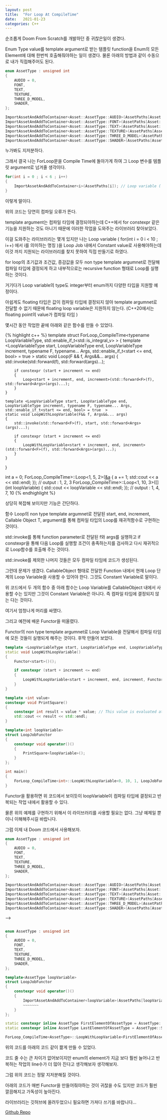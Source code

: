 ```yaml
---
layout: post
title:  "For Loop At CompileTime"
date:   2021-01-23
categories: C++
---
```


순조롭게 Doom From Scratch를 개발하던 중 귀찮은일이 생겼다.

Enum Type value를 template argument로 받는 템플릿 function을 Enum의 모든 Element에 대해 한번씩 호출해줘야하는 일이 생겼다.
물론 아래의 방법과 같이 수동으로 내가 직접해주어도 된다.

```c++
enum AssetType : unsigned int
{
	AUDIO = 0,
	FONT,
	TEXT,
	TEXTURE,
	THREE_D_MODEL,
	SHADER,
};

ImportAssetAndAddToContainer<Asset::AssetType::AUDIO>(AssetPaths[Asset::AssetType::AUDIO]);
ImportAssetAndAddToContainer<Asset::AssetType::FONT>(AssetPaths[Asset::AssetType::FONT]);
ImportAssetAndAddToContainer<Asset::AssetType::TEXT>(AssetPaths[Asset::AssetType::TEXT]);
ImportAssetAndAddToContainer<Asset::AssetType::TEXTURE>(AssetPaths[Asset::AssetType::TEXTURE]);
ImportAssetAndAddToContainer<Asset::AssetType::THREE_D_MODEL>(AssetPaths[Asset::AssetType::THREE_D_MODEL]);
ImportAssetAndAddToContainer<Asset::AssetType::SHADER>(AssetPaths[Asset::AssetType::SHADER]);
```
누가봐도 지저분하다.

그래서 결국 나는 ForLoop문을 Compile Time에 돌아가게 하여 그 Loop 변수를 템플릿 argument로 넘겨줄 생각이다.

```c++
for(int i = 0 ; i < 6 ; i++)
{
    ImportAssetAndAddToContainer<i>(AssetPaths[i]); // Loop variable ( for(int i = 0 i < 10 ; i++) 에서 i를 의미하는 명칭 ) 인 i 또한 constant value여야한다!!
}
```

이렇게 말이다.

위의 코드는 당연히 컴파일 오류가 뜬다.

template argument는 컴파일 타임에 결정되야하는데 C++에서 for constexpr 같은 기능을 지원하는 것도 아니기 때문에 이러한 작업을 도와주는 라이브러리 찾아보았다.

이걸 도와주는 라이브러리는 몇개 있지만 나는 Loop variable ( for(int i = 0 i < 10 ; i++) 에서 i를 의미하는 명칭 )을 Loop Job 내에서 Constant value로 사용해야하는데 이것 까지 지원되는 라이브러리를 찾지 못하여 직접 만들기로 하였다.

for loop의 초기값과 조건값, 증감값을 모두 non type template argumnet로 전달해 컴파일 타입에 결정되게 하고 내부적으로는 recursive function 형태로 Loop를 실행하는 것이다.

거기다가 Loop variable의 type도 integer부터 enum까지 다양한 타입을 지원할 예정이다.

아쉽게도 floating 타입은 값이 컴파일 타입에 결정되지 않아 template argumnet로 전달할 수 없기 때문에 floating loop variable은 지원하지 않는다. (C++20에서는 floating point의 value가 컴파일 타임  )

몇시간 동안 작업한 끝에 아래와 같은 함수를 만들 수 있었다.

{% highlight c++ %}
template <typename LoopVariableType>
struct ForLoop_CompileTime<typename LoopVariableType, std::enable_if_t<std::is_integral_v<LoopVariableType>> >
{
	template <LoopVariableType start, LoopVariableType end, LoopVariableType increment, typename F, typename... Args, std::enable_if_t<start <= end, bool> = true >
	static void Loop(F && f, Args&&... args)
	{
		std::invoke(std::forward<F>(f), std::forward<Args>(args)...);

		if constexpr (start + increment <= end)
		{
			Loop<start + increment, end, increment>(std::forward<F>(f), std::forward<Args>(args)...);
		}
	}

    template <LoopVariableType start, LoopVariableType end, LoopVariableType increment, typename F, typename... Args, std::enable_if_t<start <= end, bool> = true  >
	static void LoopWithLoopVariable(F&& f, Args&&... args)
	{
		std::invoke(std::forward<F>(f), start, std::forward<Args>(args)...);

		if constexpr (start + increment <= end)
		{
			LoopWithLoopVariable<start + increment, end, increment>(std::forward<F>(f), std::forward<Args>(args)...);
		}
	}
}

int a = 0;
ForLoop_CompileTime<int>>::Loop<1, 5, 2>([&a]() { a += 1; std::cout << a << std::endl;  }); // output : 1, 2, 3
ForLoop_CompileTime<int>>::Loop<1, 10, 3>([](int loopVariable) { std::cout << loopVariable << std::endl;  }); // output : 1, 4, 7, 10
{% endhighlight %}

상당히 복잡해 보이지만 기능은 간단하다.

함수 Loop의 non type template argumnet로 전달된 start, end, increment, Callable Object T, argument를 통해 컴파일 타입의 Loop를 재귀적함수로 구현하는 것이다.

std::invoke를 통해 function parameter로 전달된 f와 args를 실행하고 if constexpr을 통해 다음 Loop를 실행할 조건이 충족하는지를 검사하고 다시 재귀적으로 Loop함수를 호출해 주는 것이다.

std::invoke를 제외한 나머지 것들은 모두 컴파일 타임에 코드가 생성된다.


그런데 문제가 생겼다. CallableObject 형태로 전달한 Function 내에서 현재 Loop 단계의 Loop Variable을 사용할 수 있어야 한다. 그것도 Constant Variable로 말이다.

위 코드에서 두 개의 함수 중 아래 함수는 Loop Variable를 CallableObject 내에서 사용할 수는 있지만 그것이 Constant Variable은 아니다. 즉 컴파일 타임에 결정되지 않는 다는 것이다.

여기서 엄청나게 머리를 싸맸다.

그리고 예전에 배운 Functor을 떠올렸다.

Functor의 non type template argumnet로 Loop Variable을 전달해서 컴파일 타임에 모든 것들이 실행되게 해주는 것이다.
후딱 만들어 보았다.

```c++
template <LoopVariableType start, LoopVariableType end, LoopVariableType increment, template<LoopVariableType> typename Functor, std::enable_if_t<start <= end, bool> = true >
static void LoopWithLoopVariable()
{
	Functor<start>()();

	if constexpr (start + increment <= end)
	{
		LoopWithLoopVariable<start + increment, end, increment, Functor>();
	}
}

template <int value>
constexpr void PrintSquare()
{
	constexpr int result = value * value; // This value is evaluated at compile time
	std::cout << result << std::endl;
}

template<int loopVariable>
struct LoopJobFunctor
{
	constexpr void operator()()
	{
		PrintSquare<loopVariable>();
	}
};

int main()
{
	ForLoop_CompileTime<int>::LoopWithLoopVariable<0, 10, 1, LoopJobFunctor>();
}
```

Functor을 활용하면 위 코드에서 보이듯이 loopVariable이 컴파일 타입에 결정되고 반복되는 작업 내에서 활용할 수 있다.

물론 위의 예제를 구현하기 위해서 이 라이브러리를 사용할 필요는 없다. 그냥 예제일 뿐이니 이해해주시길 바랍니다.

그럼 이제 내 Doom 코드에서 사용해보자.

```c++
enum AssetType : unsigned int
{
	AUDIO = 0,
	FONT,
	TEXT,
	TEXTURE,
	THREE_D_MODEL,
	SHADER,
};

ImportAssetAndAddToContainer<Asset::AssetType::AUDIO>(AssetPaths[Asset::AssetType::AUDIO]);
ImportAssetAndAddToContainer<Asset::AssetType::FONT>(AssetPaths[Asset::AssetType::FONT]);
ImportAssetAndAddToContainer<Asset::AssetType::TEXT>(AssetPaths[Asset::AssetType::TEXT]);
ImportAssetAndAddToContainer<Asset::AssetType::TEXTURE>(AssetPaths[Asset::AssetType::TEXTURE]);
ImportAssetAndAddToContainer<Asset::AssetType::THREE_D_MODEL>(AssetPaths[Asset::AssetType::THREE_D_MODEL]);
ImportAssetAndAddToContainer<Asset::AssetType::SHADER>(AssetPaths[Asset::AssetType::SHADER]);
```

-->


```c++

enum AssetType : unsigned int
{
	AUDIO = 0,
	FONT,
	TEXT,
	TEXTURE,
	THREE_D_MODEL,
	SHADER,
};

template<AssetType loopVariable>
struct LoopJobFunctor
{
	constexpr void operator()()
	{
		ImportAssetAndAddToContainer<loopVariable>(AssetPaths[loopVariable]);
        ~~~~~~~
	}
};

static constexpr inline AssetType FirstElementOfAssetType = AssetType::AUDIO;
static constexpr inline AssetType LastElementOfAssetType = AssetType::SHADER; // enum의 element가 추가되면 이것 일일이 바꾸어 줘야한다 ( 아쉽게도 현재로서는 enum의 마지막 element를 자동으로 얻을 수 있는 방법이 없어보인다.)

ForLoop_CompileTime<AssetType>::LoopWithLoopVariable<FirstElementOfAssetType, LastElementOfAssetType, 1, LoopJobFunctor>();

```

위의 코드를 아래의 코드 같이 짦게 만들 수 있었다.

코드 줄 수는 큰 차이가 없어보이지만 enum의 element가 지금 보다 훨씬 늘어나고 반복하는 작업의 line수가 더 많아 진다고 생각해보자 생각해보자.

그럼 위의 코드는 정말 지저분해질 것이다.

아래의 코드가 매번 Functor을 만들어줘야하는 것이 귀찮을 수도 있지만 코드가 훨씬 깔끔해지고 가독성이 높아진다.

라이브러리는 깃허브에 올려두었으니 필요하면 가져다 쓰기를 바랍니다...

[Github Repo](https://github.com/SungJJinKang/ForLoop_Compile_Time)
